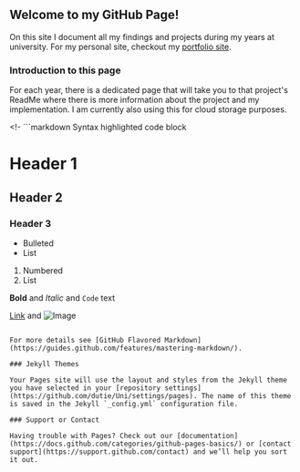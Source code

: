 ## Welcome to my GitHub Page!

On this site I document all my findings and projects during my years at university.
For my personal site, checkout my [portfolio site](http://matsfockaert.tk).

### Introduction to this page

For each year, there is a dedicated page that will take you to that project's ReadMe where there is more information about the project and my implementation.
I am currently also using this for cloud storage purposes.

<!- ```markdown
Syntax highlighted code block

# Header 1
## Header 2
### Header 3

- Bulleted
- List

1. Numbered
2. List

**Bold** and _Italic_ and `Code` text

[Link](url) and ![Image](src)
```-->

For more details see [GitHub Flavored Markdown](https://guides.github.com/features/mastering-markdown/).

### Jekyll Themes

Your Pages site will use the layout and styles from the Jekyll theme you have selected in your [repository settings](https://github.com/dutie/Uni/settings/pages). The name of this theme is saved in the Jekyll `_config.yml` configuration file.

### Support or Contact

Having trouble with Pages? Check out our [documentation](https://docs.github.com/categories/github-pages-basics/) or [contact support](https://support.github.com/contact) and we’ll help you sort it out.

